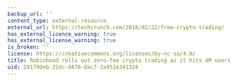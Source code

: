 ```yaml
---
backup_url: ''
content_type: external-resource
external_url: https://techcrunch.com/2018/02/22/free-crypto-trading/
has_external_licence_warning: true
has_external_license_warning: true
is_broken: ''
license: https://creativecommons.org/licenses/by-nc-sa/4.0/
title: Robinhood rolls out zero-fee crypto trading as it hits 4M users
uid: 29179deb-32dc-4876-8ac7-3a951e341324
---
```

